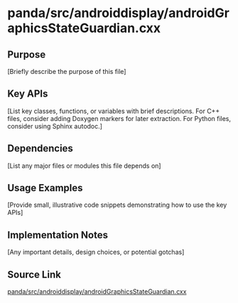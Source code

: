 # panda/src/androiddisplay/androidGraphicsStateGuardian.cxx

## Purpose
[Briefly describe the purpose of this file]

## Key APIs
[List key classes, functions, or variables with brief descriptions.
For C++ files, consider adding Doxygen markers for later extraction.
For Python files, consider using Sphinx autodoc.]

## Dependencies
[List any major files or modules this file depends on]

## Usage Examples
[Provide small, illustrative code snippets demonstrating how to use the key APIs]

## Implementation Notes
[Any important details, design choices, or potential gotchas]

## Source Link
[panda/src/androiddisplay/androidGraphicsStateGuardian.cxx](link_to_source_repository/panda/src/androiddisplay/androidGraphicsStateGuardian.cxx)
